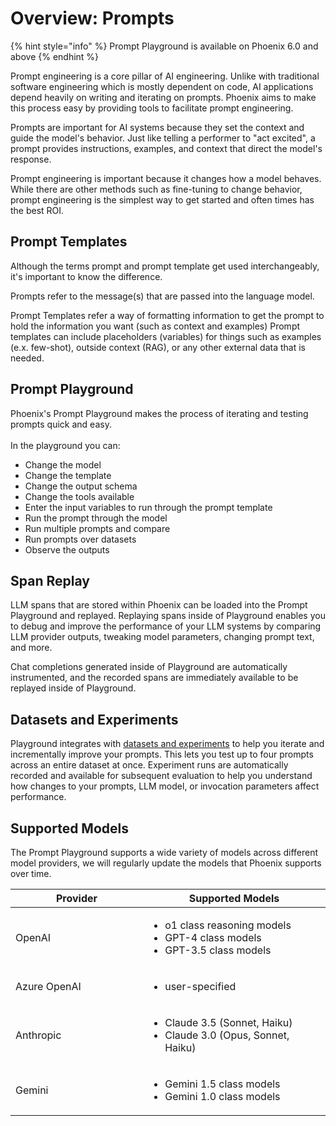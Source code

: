 # Overview: Prompts

{% hint style="info" %}
Prompt Playground is available on Phoenix 6.0 and above
{% endhint %}

Prompt engineering is a core pillar of AI engineering.  Unlike with traditional software engineering which is mostly dependent on code, AI applications depend heavily on writing and iterating on prompts. Phoenix aims to make this process easy by providing tools to facilitate prompt engineering.

Prompts are important for AI systems because they set the context and guide the model's behavior. Just like telling a performer to "act excited", a prompt provides instructions, examples, and context that direct the model's response.

Prompt engineering is important because it changes how a model behaves. While there are other methods such as fine-tuning to change behavior, prompt engineering is the simplest way to get started and often times has the best ROI.

## Prompt Templates

Although the terms prompt and prompt template get used interchangeably, it's important to know the difference.

Prompts refer to the message(s) that are passed into the language model.

Prompt Templates refer a way of formatting information to get the prompt to hold the information you want (such as context and examples) Prompt templates can include placeholders (variables) for things such as examples (e.x. few-shot), outside context (RAG), or any other external data that is needed.

## Prompt Playground

Phoenix's Prompt Playground makes the process of iterating and testing prompts quick and easy.\
\
In the playground you can:

* Change the model
* Change the template
* Change the output schema
* Change the tools available
* Enter the input variables to run through the prompt template
* Run the prompt through the model
* Run multiple prompts and compare
* Run prompts over datasets
* Observe the outputs

## Span Replay

LLM spans that are stored within Phoenix can be loaded into the Prompt Playground and replayed. Replaying spans inside of Playground enables you to debug and improve the performance of your LLM systems by comparing LLM provider outputs, tweaking model parameters, changing prompt text, and more.&#x20;

Chat completions generated inside of Playground are automatically instrumented, and the recorded spans are immediately available to be replayed inside of Playground.

## Datasets and Experiments

Playground integrates with [datasets and experiments](overview-prompts.md#datasets-and-experiments) to help you iterate and incrementally improve your prompts. This lets you test up to four prompts across an entire dataset at once. Experiment runs are automatically recorded and available for subsequent evaluation to help you understand how changes to your prompts, LLM model, or invocation parameters affect performance.

## Supported Models

The Prompt Playground supports a wide variety of models across different model providers, we will regularly update the models that Phoenix supports over time.

<table><thead><tr><th width="196">Provider</th><th>Supported Models</th></tr></thead><tbody><tr><td>OpenAI</td><td><ul><li>o1 class reasoning models</li><li>GPT-4 class models</li><li>GPT-3.5 class models</li></ul></td></tr><tr><td>Azure OpenAI</td><td><ul><li>user-specified</li></ul></td></tr><tr><td>Anthropic</td><td><ul><li>Claude 3.5 (Sonnet, Haiku)</li><li>Claude 3.0 (Opus, Sonnet, Haiku)</li></ul></td></tr><tr><td>Gemini</td><td><ul><li>Gemini 1.5 class models</li><li>Gemini 1.0 class models</li></ul></td></tr></tbody></table>

